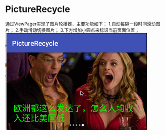 # PictureRecycle
通过ViewPager实现了图片轮播器，主要功能如下：
1.自动每隔一段时间滚动图片；
2.手动滑动切换图片；
3.下方增加小圆点来标识当前页面位置；
![image](https://github.com/wlDasen/PictureRecycle/blob/master/gif_pic/HvkhXI6KIN.gif)
